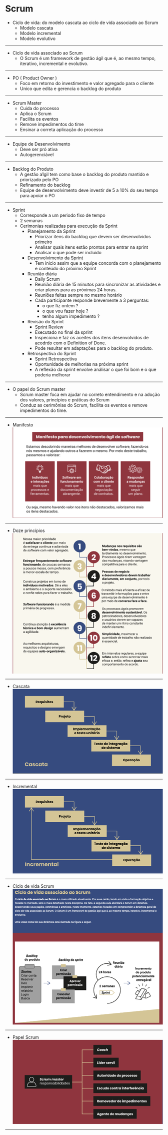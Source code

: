 # Scrum

- Ciclo de vida: do modelo cascata ao ciclo de vida associado ao Scrum
    - Modelo cascata
    - Modelo incremental
    - Modelo evolutivo
---
- Ciclo de vida associado ao Scrum
    - O Scrum é um framework de gestão ágil que é, ao mesmo tempo, iterativo, incremental e evolutivo.
---
- PO ( Product Owner )
    - Foco em retorno do investimento e valor agregado para o cliente
    - Unico que edita e gerencia o backlog do produto
---
- Scrum Master
    - Cuida do processo
    - Aplica o Scrum
    - Facilita os eventos
    - Remove impedimentos do time
    - Ensinar a correta aplicação do processo
---
- Equipe de Desenvolvimento
    - Deve ser pró ativa
    - Autogerenciável
---
- Backlog do Produto
    - A gestão a1gil tem como base o backlog do produto mantido e priorizado pelo PO
    - Refinamento do backlog
    - Equipe de desenvolvimento deve investir de 5 a 10% do seu tempo para apoiar o PO
---
- Sprint
    - Corresponde a um periodo fixo de tempo
    - 2 semanas
    - Cerimonias realizadas para execução da Sprint
        - Planejamento da Sprint
            - Priorizar itens do backlog que devem ser desenvolvidos primeiro
            - Analisar quais itens estão prontos para entrar na sprint 
            - Analisar o que pode ser incluído
        - Desenvolvimento da Sprint
            - Tem inicio assim que a equipe concorda com o planejamento e conteúdo do próximo Sprint
        - Reunião diária
            - Daily Scrum
            - Reunião diária de 15 minutos para sincronizar as atividades e criar planos para as próximas 24 horas.
            - Reuniões feitas sempre no mesmo horário
            - Cada participante responde brevemente a 3 perguntas: 
                - o que fiz ontem ?
                - o que vou fazer hoje ? 
                - tenho algum impedimento ?
        - Revisão do Sprint
            - Sprint Review
            - Executado no final da sprint
            - Inspeciona e faz os aceites dos itens desenvolvidos de acodrdo com o Definition of Done.
            - Pode resultar em adaptações para o backlog do produto.
        - Retrospectiva do Sprint
            - Sprint Retrospectiva
            - Oportunidade de melhorias na próxima sprint
            - A reflexão da sprint envolve análisar o que foi bom e o que poderia melhorar
---
- O papel do Scrum master
    - Scrum master foca em ajudar no correto entendimento e na adoção dos valores, princípios e práticas do Scrum
    - Conduz as cerimônias do Scrum, facilita os eventos e remove impedimentos do time.
---
- Manifesto
![manifesto](./imagens/manifesto.png)

---

- Doze princípios
![doze_principios](./imagens/doze_principios.png)

---

- Cascata
![cascata](./imagens/cascata.png)

---

- Incremental
![incremental](./imagens/incremental.png)

---

- Ciclo de vida Scrum
![ciclo_de_vida_scrum](./imagens/ciclo_de_vida_scrum.png)

---

- Papel Scrum
![papel_scrum](./imagens/papel_scrum.png)

---